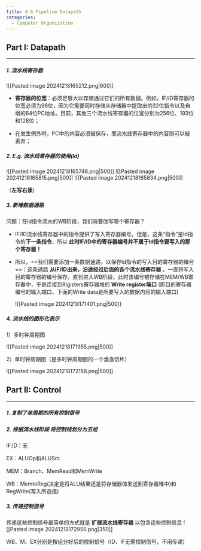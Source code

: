 ```yaml
---
title: 4.6 Pipeline Datapath
categories:
  - Computer Organization
---
```

## Part I: Datapath
---
##### 1. 流水线寄存器
![[Pasted image 20241218165212.png|600]]

- **寄存器的位宽**：必须足够大以存储通过它们的所有数据。例如，IF/ID寄存器的位宽必须为96位，因为它需要同时存储从存储器中提取出的32位指令以及自增的64位PC地址。目前，其他三个流水线寄存器的位宽分别为256位、193位和128位；

- 在发生例外时，PC中的内容必须被保存，而流水线寄存器中的内容则可以被丢弃；

##### 2. E.g. 流水线寄存器的使用(ld)

![[Pasted image 20241218165748.png|500]]
![[Pasted image 20241218165815.png|500]]
![[Pasted image 20241218165834.png|500]]

（**左写右读**）

##### 3. 新增数据通路

问题：在ld指令流水的WB阶段，我们将要改写哪个寄存器？
- IF/ID流水线寄存器中的指令提供了写入寄存器编号。但是，这条“指令”是ld指令的**下一条指令**，所以 **此时IF/ID中的寄存器编号并不属于ld指令要写入的那个寄存器！**
- 所以，==我们需要添加一条数据通路，以保存ld指令的写入目的寄存器的编号==：这条通路 **从IF/ID出来，沿途经过后面的各个流水线寄存器** ，一直将写入目的寄存器的编号保存，直到进入WB阶段，此时该编号被存储在MEM/WB寄存器中，于是连接到Rigisters寄存器堆的 **Write register端口** (即目的寄存器编号的输入端口，下面的Write data是所要写入的数据内容的输入端口) 

  ![[Pasted image 20241218171401.png|500]]

##### 4. 流水线的图形化表示

  1）多时钟周期图
  
![[Pasted image 20241218171955.png|500]]

2）单时钟周期图（是多时钟周期图的一个垂直切片）

![[Pasted image 20241218172158.png|500]]


## Part II: Control
---
##### 1. 复制了单周期的所有控制信号

##### 2. 根据流水线阶段 将控制线划分为五组
IF,ID：无

EX：ALUOp和ALUSrc

MEM：Branch、MemRead和MemWrite

WB：MemtoReg(决定是将ALU结果还是将存储器值发送到寄存器堆中)和RegWrite(写入所选值)

##### 3. 传递控制信号

传递这些控制信号最简单的方式就是 **扩展流水线寄存器** 以包含这些控制信息
![[Pasted image 20241218172956.png|350]]

WB、M、EX分别是按组分好后的控制信号（ID、IF无需控制信号，不用传递）

